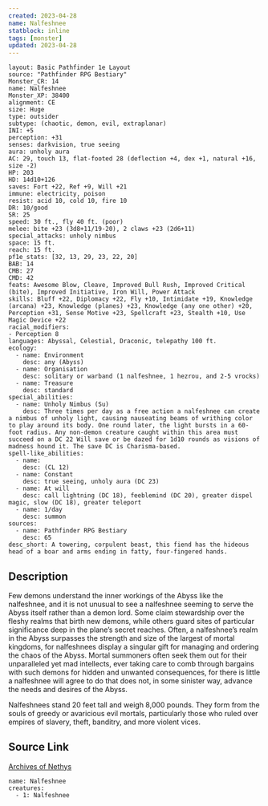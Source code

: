 ```yaml
---
created: 2023-04-28
name: Nalfeshnee
statblock: inline
tags: [monster]
updated: 2023-04-28
---
```

```statblock
layout: Basic Pathfinder 1e Layout
source: "Pathfinder RPG Bestiary"
Monster_CR: 14
name: Nalfeshnee
Monster_XP: 38400
alignment: CE
size: Huge
type: outsider
subtype: (chaotic, demon, evil, extraplanar)
INI: +5
perception: +31
senses: darkvision, true seeing
aura: unholy aura
AC: 29, touch 13, flat-footed 28 (deflection +4, dex +1, natural +16, size -2)
HP: 203
HD: 14d10+126
saves: Fort +22, Ref +9, Will +21
immune: electricity, poison
resist: acid 10, cold 10, fire 10
DR: 10/good
SR: 25
speed: 30 ft., fly 40 ft. (poor)
melee: bite +23 (3d8+11/19-20), 2 claws +23 (2d6+11)
special_attacks: unholy nimbus
space: 15 ft.
reach: 15 ft.
pf1e_stats: [32, 13, 29, 23, 22, 20]
BAB: 14
CMB: 27
CMD: 42
feats: Awesome Blow, Cleave, Improved Bull Rush, Improved Critical (bite), Improved Initiative, Iron Will, Power Attack
skills: Bluff +22, Diplomacy +22, Fly +10, Intimidate +19, Knowledge (arcana) +23, Knowledge (planes) +23, Knowledge (any one other) +20, Perception +31, Sense Motive +23, Spellcraft +23, Stealth +10, Use Magic Device +22
racial_modifiers:
- Perception 8
languages: Abyssal, Celestial, Draconic, telepathy 100 ft.
ecology:
  - name: Environment
    desc: any (Abyss)
  - name: Organisation
    desc: solitary or warband (1 nalfeshnee, 1 hezrou, and 2-5 vrocks)
  - name: Treasure
    desc: standard
special_abilities:
  - name: Unholy Nimbus (Su)
    desc: Three times per day as a free action a nalfeshnee can create a nimbus of unholy light, causing nauseating beams of writhing color to play around its body. One round later, the light bursts in a 60-foot radius. Any non-demon creature caught within this area must succeed on a DC 22 Will save or be dazed for 1d10 rounds as visions of madness hound it. The save DC is Charisma-based.
spell-like_abilities:
  - name:
    desc: (CL 12)
  - name: Constant
    desc: true seeing, unholy aura (DC 23)
  - name: At will
    desc: call lightning (DC 18), feeblemind (DC 20), greater dispel magic, slow (DC 18), greater teleport
  - name: 1/day
    desc: summon
sources:
  - name: Pathfinder RPG Bestiary
    desc: 65
desc_short: A towering, corpulent beast, this fiend has the hideous head of a boar and arms ending in fatty, four-fingered hands.
```
## Description
Few demons understand the inner workings of the Abyss like the nalfeshnee, and it is not unusual to see a nalfeshnee seeming to serve the Abyss itself rather than a demon lord. Some claim stewardship over the fleshy realms that birth new demons, while others guard sites of particular significance deep in the plane’s secret reaches. Often, a nalfeshnee’s realm in the Abyss surpasses the strength and size of the largest of mortal kingdoms, for nalfeshnees display a singular gift for managing and ordering the chaos of the Abyss. Mortal summoners often seek them out for their unparalleled yet mad intellects, ever taking care to comb through bargains with such demons for hidden and unwanted consequences, for there is little a nalfeshnee will agree to do that does not, in some sinister way, advance the needs and desires of the Abyss.

Nalfeshnees stand 20 feet tall and weigh 8,000 pounds. They form from the souls of greedy or avaricious evil mortals, particularly those who ruled over empires of slavery, theft, banditry, and more violent vices.
## Source Link
[Archives of Nethys](https://aonprd.com/MonsterDisplay.aspx?ItemName=Nalfeshnee)
```encounter-table
name: Nalfeshnee
creatures:
  - 1: Nalfeshnee
```

